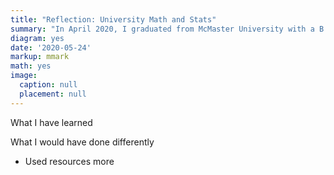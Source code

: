 ```yaml
---
title: "Reflection: University Math and Stats"
summary: "In April 2020, I graduated from McMaster University with a B.Sc. degree in Math and Stats. This article will provide some insight into what I have learned and what I would have done differently if I had the chance."
diagram: yes
date: '2020-05-24'
markup: mmark
math: yes
image:
  caption: null
  placement: null
---
```


What I have learned


What I would have done differently

- Used resources more

